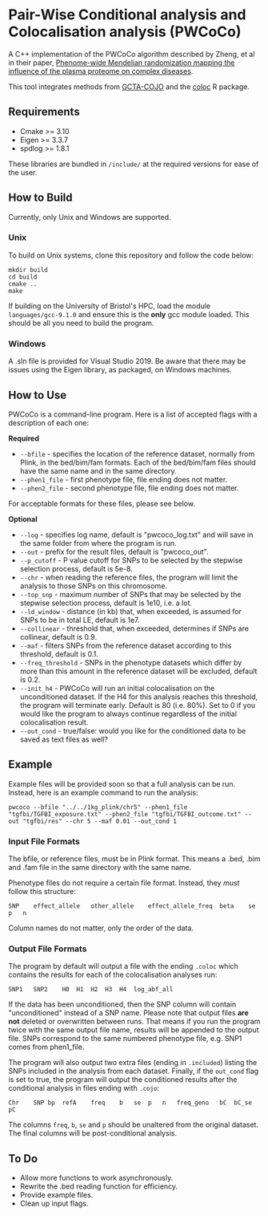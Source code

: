 # Pair-Wise Conditional analysis and Colocalisation analysis (PWCoCo)
A C++ implementation of the PWCoCo algorithm described by Zheng, et al in their paper, [Phenome-wide Mendelian randomization mapping the influence of the plasma proteome on complex diseases](https://doi.org/10.1038/s41588-020-0682-6). 

This tool integrates methods from [GCTA-COJO](https://cnsgenomics.com/software/gcta/#Overview) and the [coloc](https://chr1swallace.github.io/coloc/index.html) R package.

## Requirements
- Cmake >= 3.10
- Eigen >= 3.3.7
- spdlog >= 1.8.1

These libraries are bundled in `/include/` at the required versions for ease of the user.

## How to Build
Currently, only Unix and Windows are supported.

### Unix
To build on Unix systems, clone this repository and follow the code below:
```
mkdir build
cd build
cmake ..
make
```

If building on the University of Bristol's HPC, load the module `languages/gcc-9.1.0` and ensure this is the **only** gcc module loaded. This should be all you need to build the program.

### Windows

A .sln file is provided for Visual Studio 2019. Be aware that there may be issues using the Eigen library, as packaged, on Windows machines.

## How to Use
PWCoCo is a command-line program. Here is a list of accepted flags with a description of each one:

**Required**
- `--bfile` - specifies the location of the reference dataset, normally from Plink, in the bed/bim/fam formats. Each of the bed/bim/fam files should have the same name and in the same directory.
- `--phen1_file` - first phenotype file, file ending does not matter.
- `--phen2_file` - second phenotype file, file ending does not matter.

For acceptable formats for these files, please see below.

**Optional**
- `--log` - specifies log name, default is "pwcoco_log.txt" and will save in the same folder from where the program is run.
- `--out` - prefix for the result files, default is "pwcoco_out".
- `--p_cutoff` - P value cutoff for SNPs to be selected by the stepwise selection process, default is 5e-8. 
- `--chr` - when reading the reference files, the program will limit the analysis to those SNPs on this chromosome. 
- `--top_snp` - maximum number of SNPs that may be selected by the stepwise selection process, default is 1e10, i.e. a lot.
- `--ld_window` - distance (in kb) that, when exceeded, is assumed for SNPs to be in total LE, default is 1e7.
- `--collinear` - threshold that, when exceeded, determines if SNPs are collinear, default is 0.9.
- `--maf` - filters SNPs from the reference dataset according to this threshold, default is 0.1.
- `--freq_threshold` - SNPs in the phenotype datasets which differ by more than this amount in the reference dataset will be excluded, default is 0.2.
- `--init_h4` - PWCoCo will run an initial colocalisation on the unconditioned dataset. If the H4 for this analysis reaches this threshold, the program will terminate early. Default is 80 (i.e. 80%). Set to 0 if you would like the program to always continue regardless of the initial colocalisation result.
- `--out_cond` - true/false: would you like for the conditioned data to be saved as text files as well?

## Example
Example files will be provided soon so that a full analysis can be run. Instead, here is an example command to run the analysis:

`pwcoco --bfile "../../1kg_plink/chr5" --phen1_file "tgfbi/TGFBI_exposure.txt" --phen2_file "tgfbi/TGFBI_outcome.txt" --out "tgfbi/res" --chr 5 --maf 0.01 --out_cond 1`

### Input File Formats
The bfile, or reference files, must be in Plink format. This means a .bed, .bim and .fam file in the same directory with the same name.

Phenotype files do not require a certain file format. Instead, they _must_ follow this structure:

`SNP	effect_allele	other_allele	effect_allele_freq	beta	se	p	n`

Column names do not matter, only the order of the data.

### Output File Formats
The program by default will output a file with the ending `.coloc` which contains the results for each of the colocalisation analyses run:

`SNP1	SNP2	H0	H1	H2	H3	H4	log_abf_all`

If the data has been unconditioned, then the SNP column will contain "unconditioned" instead of a SNP name. Please note that output files **are not** deleted or overwritten between runs. That means if you run the program twice with the same output file name, results will be appended to the output file. SNPs correspond to the same numbered phenotype file, e.g. SNP1 comes from phen1_file.

The program will also output two extra files (ending in `.included`) listing the SNPs included in the analysis from each dataset. Finally, if the `out_cond` flag is set to true, the program will output the conditioned results after the conditional analysis in files ending with `.cojo`:

`Chr	SNP	bp	refA	freq	b	se	p	n	freq_geno	bC	bC_se	pC`

The columns `freq`, `b`, `se` and `p` should be unaltered from the original dataset. The final columns will be post-conditional analysis. 

## To Do
- Allow more functions to work asynchronously.
- Rewrite the .bed reading function for efficiency.
- Provide example files.
- Clean up input flags.
